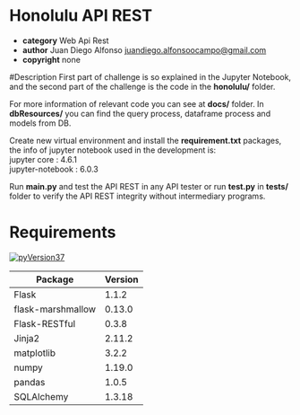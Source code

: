 # Honolulu API REST

* **category**    Web Api Rest
* **author**      Juan Diego Alfonso <juandiego.alfonsoocampo@gmail.com>
* **copyright**   none

#Description
First part of challenge is so explained in the Jupyter Notebook, and the second part of the challenge is the code 
in the **honolulu/** folder.

For more information of relevant code you can see at **docs/** folder. In **dbResources/** you can find the query 
process, dataframe process and models from DB.

Create new virtual environment and install the **requirement.txt** packages, the info of jupyter notebook used 
in the development is: <br>
jupyter core     : 4.6.1 <br>
jupyter-notebook : 6.0.3

Run **main.py** and test the API REST in any API tester or run **test.py** in **tests/** folder to verify the API REST 
integrity without intermediary programs. 


# Requirements
[![pyVersion37](https://img.shields.io/badge/python-3.7-blue.svg)](https://www.python.org/download/releases/3.7/)


|Package|           Version|
| ------ | ------ |
|Flask|             1.1.2|
|flask-marshmallow| 0.13.0|
|Flask-RESTful|     0.3.8|
|Jinja2|            2.11.2|
|matplotlib|        3.2.2|
|numpy|             1.19.0|
|pandas|            1.0.5|
|SQLAlchemy|        1.3.18|
